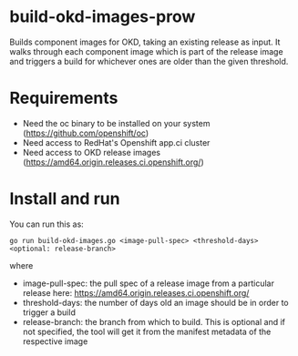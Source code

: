 # build-okd-images-prow
Builds component images for OKD, taking an existing release as input. It walks through each component image which is part of the release image and triggers a build
for whichever ones are older than the given threshold.

# Requirements
- Need the oc binary to be installed on your system (https://github.com/openshift/oc)
- Need access to RedHat's Openshift app.ci cluster
- Need access to OKD release images (https://amd64.origin.releases.ci.openshift.org/)

# Install and run

You can run this as:
```
go run build-okd-images.go <image-pull-spec> <threshold-days> <optional: release-branch>
```
where
- image-pull-spec: the pull spec of a release image from a particular release here: https://amd64.origin.releases.ci.openshift.org/
- threshold-days: the number of days old an image should be in order to trigger a build
- release-branch: the branch from which to build. This is optional and if not specified, the tool will get it from the manifest metadata of the respective image
